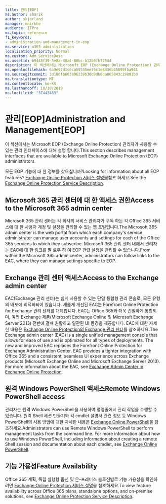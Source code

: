 ```yaml
---
title: 관리[EOP]
ms.author: sharik
author: skjerland
manager: mnirkhe
audience: ITPro
ms.topic: reference
f1_keywords:
- administration-and-management-in-eop
ms.service: o365-administration
localization_priority: Normal
ms.custom: Adm_ServiceDesc
ms.assetid: b9448f39-5e8a-48a4-80bc-b12b6fb72544
description: 이 섹션에서는 Microsoft EOP (Exchange Online Protection) 관리자가 사용할 수 있는 관리 인터페이스에 대해 설명 합니다.
ms.openlocfilehash: 6a9e97d1c6ca59535ee76c1e8436b35899fba941
ms.sourcegitcommit: 3d180fb603896239b30d9db6ba865843c29801b0
ms.translationtype: MT
ms.contentlocale: ko-KR
ms.lasthandoff: 10/10/2019
ms.locfileid: "37442483"
---
```

# <a name="administration-and-managementeop"></a><span data-ttu-id="cee5e-103">관리[EOP]</span><span class="sxs-lookup"><span data-stu-id="cee5e-103">Administration and Management[EOP]</span></span>

<span data-ttu-id="cee5e-104">이 섹션에서는 Microsoft EOP (Exchange Online Protection) 관리자가 사용할 수 있는 관리 인터페이스에 대해 설명 합니다.</span><span class="sxs-lookup"><span data-stu-id="cee5e-104">This section describes management interfaces that are available to Microsoft Exchange Online Protection (EOP) administrators.</span></span>
  
<span data-ttu-id="cee5e-105">모든 EOP 기능에 대 한 정보를 찾으십니까?</span><span class="sxs-lookup"><span data-stu-id="cee5e-105">Looking for information about all EOP features?</span></span> <span data-ttu-id="cee5e-106">[Exchange Online Protection 서비스 설명을](exchange-online-protection-service-description.md)참조 하세요.</span><span class="sxs-lookup"><span data-stu-id="cee5e-106">See the [Exchange Online Protection Service Description](exchange-online-protection-service-description.md).</span></span>
  
## <a name="access-to-the-microsoft-365-admin-center"></a><span data-ttu-id="cee5e-107">Microsoft 365 관리 센터에 대 한 액세스 권한</span><span class="sxs-lookup"><span data-stu-id="cee5e-107">Access to the Microsoft 365 admin center</span></span>

<span data-ttu-id="cee5e-108">Microsoft 365 관리 센터는 각 회사의 서비스 관리자가 구독 하는 각 Office 365 서비스에 대 한 사용자 계정 및 설정을 관리할 수 있는 웹 포털입니다.</span><span class="sxs-lookup"><span data-stu-id="cee5e-108">The Microsoft 365 admin center is the web portal from which each company's service administrator can manage user accounts and settings for each of the Office 365 services to which they subscribe.</span></span> <span data-ttu-id="cee5e-109">Microsoft 365 관리 센터 내에서 관리자는 EAC에 대 한 링크를 팔 로우 하 여 EOP 관련 설정을 관리할 수 있습니다.</span><span class="sxs-lookup"><span data-stu-id="cee5e-109">From within the Microsoft 365 admin center, administrators can follow links to the EAC, where they can manage settings specific to EOP.</span></span>
  
## <a name="access-to-the-exchange-admin-center"></a><span data-ttu-id="cee5e-110">Exchange 관리 센터 액세스</span><span class="sxs-lookup"><span data-stu-id="cee5e-110">Access to the Exchange admin center</span></span>

<span data-ttu-id="cee5e-p103">EAC(Exchange 관리 센터)는 쉽게 사용할 수 있는 단일 통합형 관리 콘솔로, 모든 유형의 배포에 최적화되어 있습니다. 새롭게 개선된 EAC는 Forefront Online Protection for Exchange 관리 센터를 대체합니다. EAC는 Office 365와 더욱 긴밀하게 통합되며, 여러 Exchange 제품(Microsoft Exchange Online 및 Microsoft Exchange Server 2013) 전반에 걸쳐 원활하고 일관된 UI 환경을 제공합니다. EAC에 대한 자세한 내용은 [Exchange Online Protection의 Exchange 관리 센터](https://go.microsoft.com/fwlink/p/?LinkId=282381)를 참조하세요.</span><span class="sxs-lookup"><span data-stu-id="cee5e-p103">The Exchange admin center (EAC) is a single unified management console that allows for ease of use and is optimized for all types of deployments. The new and improved EAC replaces the Forefront Online Protection for Exchange Administration Center. EAC provides a tighter integration with Office 365 and a consistent, seamless UI experience across Exchange products (Microsoft Exchange Online and Microsoft Exchange Server 2013). For more information about the EAC, see [Exchange Admin Center in Exchange Online Protection](https://go.microsoft.com/fwlink/p/?LinkId=282381).</span></span>
  
## <a name="remote-windows-powershell-access"></a><span data-ttu-id="cee5e-115">원격 Windows PowerShell 액세스</span><span class="sxs-lookup"><span data-stu-id="cee5e-115">Remote Windows PowerShell access</span></span>

 <span data-ttu-id="cee5e-p104">관리자는 원격 Windows PowerShell을 사용하여 명령줄에서 관리 작업을 수행할 수 있습니다. 원격 Shell 세션 만들기와 각 cmdlet 설명서 관련 정보 등 Windows PowerShell의 사용 방법에 대한 자세한 내용은 [Exchange Online PowerShell](https://go.microsoft.com/fwlink/p/?LinkId=282266)을 참조하세요.</span><span class="sxs-lookup"><span data-stu-id="cee5e-p104">Administrators can use Remote Windows PowerShell to perform management tasks from the command line. For more information about how to use Windows PowerShell, including information about creating a remote Shell session and documentation about each cmdlet, see [Exchange Online PowerShell](https://go.microsoft.com/fwlink/p/?LinkId=282266).</span></span>
  
## <a name="feature-availability"></a><span data-ttu-id="cee5e-118">기능 가용성</span><span class="sxs-lookup"><span data-stu-id="cee5e-118">Feature Availability</span></span>

<span data-ttu-id="cee5e-119">Office 365 계획, 독립 실행형 옵션 및 온-프레미스 솔루션별로 기능 가용성을 확인하려면 [Exchange Online Protection 서비스 설명](exchange-online-protection-service-description.md)을 참조하세요.</span><span class="sxs-lookup"><span data-stu-id="cee5e-119">To view feature availability across Office 365 plans, standalone options, and on-premise solutions, see [Exchange Online Protection Service Description](exchange-online-protection-service-description.md).</span></span>
  